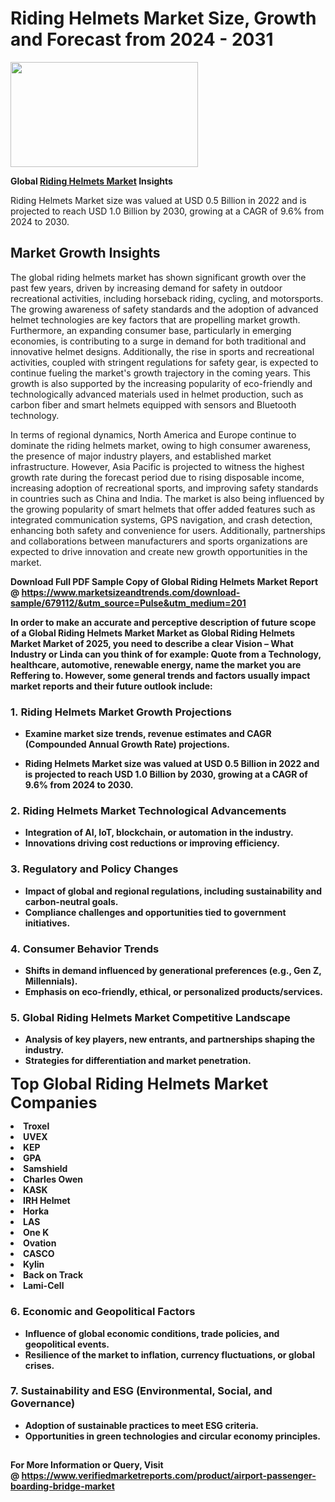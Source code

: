 <H1>Riding Helmets Market Size, Growth and Forecast from 2024 - 2031</H1><img class="aligncenter size-medium wp-image-584254" src="https://thirdeyenews.in/wp-content/uploads/2024/09/Global-Market-Research-300x168.jpeg" alt="" width="300" height="168" /><p><strong>Global&nbsp;<a href="https://www.marketsizeandtrends.com/download-sample/679112/&amp;utm_source=Pulse&amp;utm_medium=201">Riding Helmets Market</a> Insights</strong></p><p>Riding Helmets Market size was valued at USD 0.5 Billion in 2022 and is projected to reach USD 1.0 Billion by 2030, growing at a CAGR of 9.6% from 2024 to 2030.</p><p><h2>Market Growth Insights</h2> <p>The global riding helmets market has shown significant growth over the past few years, driven by increasing demand for safety in outdoor recreational activities, including horseback riding, cycling, and motorsports. The growing awareness of safety standards and the adoption of advanced helmet technologies are key factors that are propelling market growth. Furthermore, an expanding consumer base, particularly in emerging economies, is contributing to a surge in demand for both traditional and innovative helmet designs. Additionally, the rise in sports and recreational activities, coupled with stringent regulations for safety gear, is expected to continue fueling the market's growth trajectory in the coming years. This growth is also supported by the increasing popularity of eco-friendly and technologically advanced materials used in helmet production, such as carbon fiber and smart helmets equipped with sensors and Bluetooth technology.</p> <p><strong></strong></p> <p>In terms of regional dynamics, North America and Europe continue to dominate the riding helmets market, owing to high consumer awareness, the presence of major industry players, and established market infrastructure. However, Asia Pacific is projected to witness the highest growth rate during the forecast period due to rising disposable income, increasing adoption of recreational sports, and improving safety standards in countries such as China and India. The market is also being influenced by the growing popularity of smart helmets that offer added features such as integrated communication systems, GPS navigation, and crash detection, enhancing both safety and convenience for users. Additionally, partnerships and collaborations between manufacturers and sports organizations are expected to drive innovation and create new growth opportunities in the market. <p><strong></p><p><span class=""><strong>Download Full PDF Sample Copy of Global Riding Helmets Market Report</strong> @ <a href="https://www.marketsizeandtrends.com/download-sample/679112/&amp;utm_source=Pulse&amp;utm_medium=201" target="_blank">https://www.marketsizeandtrends.com/download-sample/679112/&amp;utm_source=Pulse&amp;utm_medium=201</a></span></p><p>In order to make an accurate and perceptive description of future scope of a Global&nbsp;Riding Helmets Market Market as Global&nbsp;Riding Helmets Market Market of 2025, you need to describe a clear Vision &ndash; What Industry or Linda can you think of for example: Quote from a Technology, healthcare, automotive, renewable energy, name the market you are Reffering to. However, some general trends and factors usually impact market reports and their future outlook include:</p><h3>1.&nbsp;<strong>Riding Helmets Market Growth Projections</strong></h3><ul><li>Examine market size trends, revenue estimates and CAGR (Compounded Annual Growth Rate) projections.</li><li><p>Riding Helmets Market size was valued at USD 0.5 Billion in 2022 and is projected to reach USD 1.0 Billion by 2030, growing at a CAGR of 9.6% from 2024 to 2030.</p></li></ul><h3>2.&nbsp;<strong>Riding Helmets Market Technological Advancements</strong></h3><ul><li>Integration of AI, IoT, blockchain, or automation in the industry.</li><li>Innovations driving cost reductions or improving efficiency.</li></ul><h3>3.&nbsp;<strong>Regulatory and Policy Changes</strong></h3><ul><li>Impact of global and regional regulations, including sustainability and carbon-neutral goals.</li><li>Compliance challenges and opportunities tied to government initiatives.</li></ul><h3>4.&nbsp;<strong>Consumer Behavior Trends</strong></h3><ul><li>Shifts in demand influenced by generational preferences (e.g., Gen Z, Millennials).</li><li>Emphasis on eco-friendly, ethical, or personalized products/services.</li></ul><h3>5.&nbsp;<strong>Global Riding Helmets Market Competitive Landscape</strong></h3><ul><li>Analysis of key players, new entrants, and partnerships shaping the industry.</li><li>Strategies for differentiation and market penetration.</li></ul><p data-pm-slice="1 1 []"><span style="color: inherit; font-family: inherit; font-size: 25px;">Top Global Riding Helmets Market Companies</span></p><div class="" data-test-id=""><p><li>Troxel</li><li> UVEX</li><li> KEP</li><li> GPA</li><li> Samshield</li><li> Charles Owen</li><li> KASK</li><li> IRH Helmet</li><li> Horka</li><li> LAS</li><li> One K</li><li> Ovation</li><li> CASCO</li><li> Kylin</li><li> Back on Track</li><li> Lami-Cell</li></p></div><h3>6.&nbsp;<strong>Economic and Geopolitical Factors</strong></h3><ul><li>Influence of global economic conditions, trade policies, and geopolitical events.</li><li>Resilience of the market to inflation, currency fluctuations, or global crises.</li></ul><h3>7.&nbsp;<strong>Sustainability and ESG (Environmental, Social, and Governance)</strong></h3><ul><li>Adoption of sustainable practices to meet ESG criteria.</li><li>Opportunities in green technologies and circular economy principles.</li></ul><h2><strong style="font-size: 14px;">For More Information or Query, Visit @&nbsp;</strong><a style="background-color: #ffffff; font-size: 14px;" href="https://www.marketsizeandtrends.com/report/riding-helmets-market/" target="_blank">https://www.verifiedmarketreports.com/product/airport-passenger-boarding-bridge-market</a></h2>
